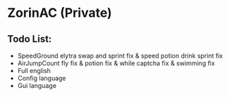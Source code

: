 # ZorinAC (Private)

## Todo List:
- SpeedGround elytra swap and sprint fix & speed potion drink sprint fix
- AirJumpCount fly fix & potion fix & while captcha fix & swimming fix
- Full english
- Config language
- Gui language